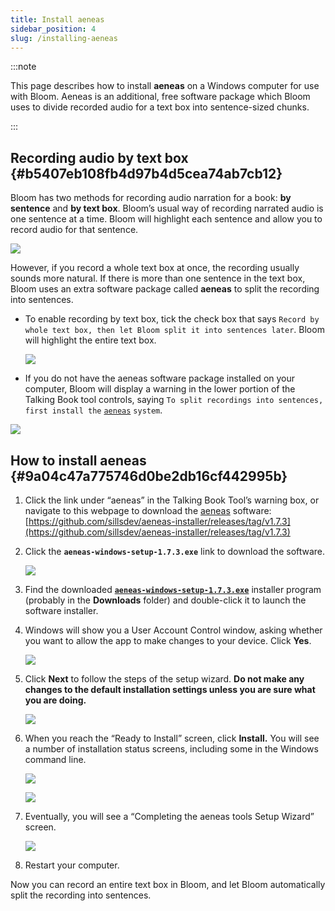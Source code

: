 ```yaml
---
title: Install aeneas
sidebar_position: 4
slug: /installing-aeneas
---
```




:::note

This page describes how to install **aeneas** on a Windows computer for use with Bloom. Aeneas is an additional, free software package which Bloom uses to divide recorded audio for a text box into sentence-sized chunks. 

:::




## Recording audio by text box {#b5407eb108fb4d97b4d5cea74ab7cb12}


Bloom has two methods for recording audio narration for a book: **by sentence** and **by text box**. Bloom’s usual way of recording narrated audio is one sentence at a time. Bloom will highlight each sentence and allow you to record audio for that sentence.  


![](./installing-aeneas.03ed04c6-1eab-4b02-a751-b22ed2ebea95.png)


However, if you record a whole text box at once, the recording usually sounds more natural. If there is more than one sentence in the text box, Bloom uses an extra software package called **aeneas** to split the recording into sentences.

- To enable recording by text box, tick the check box that says `Record by whole text box, then let Bloom split it into sentences later`. Bloom will highlight the entire text box.

	![](./installing-aeneas.694ea562-7668-491a-af7e-ee2f43bb5488.png)

- If you do not have the aeneas software package installed on your computer, Bloom will display a warning in the lower portion of the Talking Book tool controls, saying `To split recordings into sentences, first install the` [`aeneas`](https://github.com/sillsdev/aeneas-installer/releases/tag/v1.7.3) `system`.

![](./installing-aeneas.21e364e8-fcd0-40e7-a492-826e5a33b22a.png)


## How to install aeneas {#9a04c47a775746d0be2db16cf442995b}

1. Click the link under “aeneas” in the Talking Book Tool’s warning box, or navigate to this webpage to download the [aeneas](https://github.com/sillsdev/aeneas-installer/releases/tag/v1.7.3) software: [https://github.com/sillsdev/aeneas-installer/releases/tag/v1.7.3](https://github.com/sillsdev/aeneas-installer/releases/tag/v1.7.3)
2. Click the **`aeneas-windows-setup-1.7.3.exe`** link to download the software.

	![](./installing-aeneas.ce6b3d2a-23ef-4283-a4d7-ce313fc8831c.png)

3. Find the downloaded [**`aeneas-windows-setup-1.7.3.exe`**](https://github.com/sillsdev/aeneas-installer/releases/download/v1.7.3/aeneas-windows-setup-1.7.3.exe)  installer program (probably in the **Downloads** folder) and double-click it to launch the software installer.
4. Windows will show you a User Account Control window, asking whether you want to allow the app to make changes to your device. Click **Yes**.

	![](./installing-aeneas.7c056bf8-4cfb-4977-a3e2-eadef8604d39.png)

5. Click **Next** to follow the steps of the setup wizard. **Do not make any changes to the default installation settings unless you are sure what you are doing.**

	![](./installing-aeneas.c83a3c34-8880-4bf9-8264-a04cca2d21d0.png)

6. When you reach the “Ready to Install” screen, click **Install.** You will see a number of installation status screens, including some in the Windows command line.

	![](./installing-aeneas.54bac4f2-16b0-497c-8e65-0cab45e3fcf9.png)


	![](./installing-aeneas.6b04800f-c0bb-4ff8-8bec-e23e8852f5db.png)

7. Eventually, you will see a “Completing the aeneas tools Setup Wizard” screen.

	![](./installing-aeneas.9e46ee10-2a24-4453-963c-c0e883109d9a.png)

8. Restart your computer.

Now you can record an entire text box in Bloom, and let Bloom automatically split the recording into sentences. 

